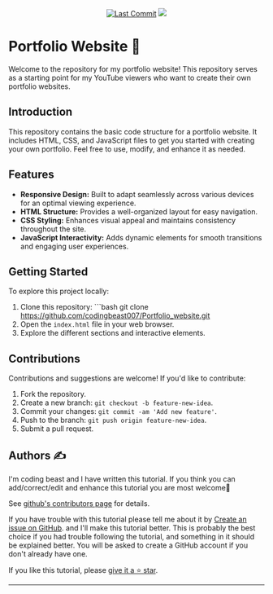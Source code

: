 <p align="center"> 
<a href="https://github.com/rajvidja"><img src="https://img.shields.io/static/v1?logo=github&label=maintainer&message=coding_beast&color=ff3300" alt="Last Commit"/></a> 
<a href="https://hits.seeyoufarm.com"><img src="https://hits.seeyoufarm.com/api/count/incr/badge.svg?url=https%3A%2F%2Fgithub.com%2Fcodingbeast007%2FPortfolio_website&count_bg=%2379C83D&title_bg=%23555555&icon=&icon_color=%23E7E7E7&title=hits&edge_flat=false"/></a></p> 

# Portfolio Website 🚀

Welcome to the repository for my portfolio website! This repository serves as a starting point for my YouTube viewers who want to create their own portfolio websites.

## Introduction

This repository contains the basic code structure for a portfolio website. It includes HTML, CSS, and JavaScript files to get you started with creating your own portfolio. Feel free to use, modify, and enhance it as needed.

## Features

- **Responsive Design:** Built to adapt seamlessly across various devices for an optimal viewing experience.
- **HTML Structure:** Provides a well-organized layout for easy navigation.
- **CSS Styling:** Enhances visual appeal and maintains consistency throughout the site.
- **JavaScript Interactivity:** Adds dynamic elements for smooth transitions and engaging user experiences.

## Getting Started

To explore this project locally:

1. Clone this repository: ```bash git clone https://github.com/codingbeast007/Portfolio_website.git
2. Open the `index.html` file in your web browser.
3. Explore the different sections and interactive elements.

## Contributions

Contributions and suggestions are welcome! If you'd like to contribute:

1. Fork the repository.
2. Create a new branch: `git checkout -b feature-new-idea`.
3. Commit your changes: `git commit -am 'Add new feature'`.
4. Push to the branch: `git push origin feature-new-idea`.
5. Submit a pull request.

## Authors ✍️

I'm coding beast and I have written this tutorial. If you think you can add/correct/edit and enhance this tutorial you are most welcome🙏

See [github's contributors page](https://github.com/codingbeast007/Portfolio_website/graphs/contributors) for details.

If you have trouble with this tutorial please tell me about it by [Create an issue on GitHub](https://github.com/codingbeast007/Portfolio_website/issues/new). and I'll make this tutorial better. This is probably the best choice if you had trouble following the tutorial, and something in it should be explained better. You will be asked to create a GitHub account if you don't already have one.

If you like this tutorial, please [give it a ⭐ star](https://github.com/codingbeast007/Portfolio_website).

---
